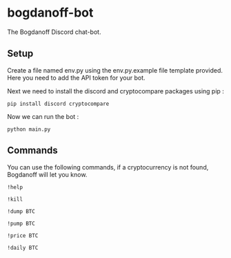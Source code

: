 # bogdanoff-bot
The Bogdanoff Discord chat-bot.

## Setup

Create a file named env.py using the env.py.example file template provided. Here you need to add the API token for your bot.

Next we need to install the discord and cryptocompare packages using pip :
```
pip install discord cryptocompare
```

Now we can run the bot :
```
python main.py
```

## Commands

You can use the following commands, if a cryptocurrency is not found, Bogdanoff will let you know.

```
!help
```
```
!kill
```
```
!dump BTC
```
```
!pump BTC
```
```
!price BTC
```
```
!daily BTC
```
